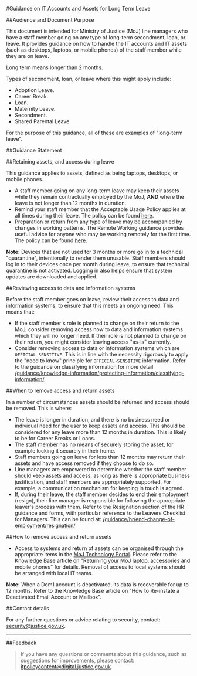 #Guidance on IT Accounts and Assets for Long Term Leave

##Audience and Document Purpose

This document is intended for Ministry of Justice (MoJ) line managers who have a staff member going on any type of long-term secondment, loan, or leave. It provides guidance on how to handle the IT accounts and IT assets (such as desktops, laptops, or mobile phones) of the staff member while they are on leave.

Long term means longer than 2 months.

Types of secondment, loan, or leave where this might apply include:

* Adoption Leave.
* Career Break.
* Loan.
* Maternity Leave.
* Secondment.
* Shared Parental Leave.

For the purpose of this guidance, all of these are examples of "long-term leave".

##Guidance Statement

##Retaining assets, and access during leave

This guidance applies to assets, defined as being laptops, desktops, or mobile phones.

* A staff member going on any long-term leave may keep their assets while they remain contractually employed by the MoJ, **AND** where the leave is not longer than 12 months in duration.
* Remind your staff member that the Acceptable Usage Policy applies at all times during their leave. The policy can be found [here](/guidance/security/it-computer-security/acceptable-use/).
* Preparation or return from any type of leave may be accompanied by changes in working patterns. The Remote Working guidance provides useful advice for anyone who may be working remotely for the first time. The policy can be found [here](/guidance/security/emergencies/coronavirus-guidance/security/remote-working/).

**Note:** Devices that are not used for 3 months or more go in to a technical "quarantine", intentionally to render them unusable. Staff members should log in to their devices once per month during leave, to ensure that technical quarantine is not activated. Logging in also helps ensure that system updates are downloaded and applied.

##Reviewing access to data and information systems

Before the staff member goes on leave, review their access to data and information systems, to ensure that this meets an ongoing need. This means that:

* If the staff member's role is planned to change on their return to the MoJ, consider removing access now to data and information systems which they will no longer need. If their role is not planned to change on their return, you might consider leaving access "as-is" currently.
* Consider removing access to data or information systems which are `OFFICIAL-SENSITIVE`. This is in line with the necessity rigorously to apply the "need to know" principle for `OFFICIAL-SENSITIVE` information. Refer to the guidance on classifying information for more detail [/guidance/knowledge-information/protecting-information/classifying-information/](/guidance/knowledge-information/protecting-information/classifying-information/)

##When to remove access and return assets

In a number of circumstances assets should be returned and access should be removed. This is where:

* The leave is longer in duration, and there is no business need or individual need for the user to keep assets and access. This should be considered for any leave more than 12 months in duration. This is likely to be for Career Breaks or Loans.
* The staff member has no means of securely storing the asset, for example locking it securely in their home.
* Staff members going on leave for less than 12 months may return their assets and have access removed if they choose to do so.
* Line managers are empowered to determine whether the staff member should keep assets and access, as long as there is appropriate business justification, and staff members are appropriately supported. For example, a communication mechanism for keeping in touch is agreed.
* If, during their leave, the staff member decides to end their employment (resign), their line manager is responsible for following the appropriate leaver's process with them. Refer to the Resignation section of the HR guidance and forms, with particular reference to the Leavers Checklist for Managers. This can be found at: [/guidance/hr/end-change-of-employment/resignation/](/guidance/hr/end-change-of-employment/resignation/)

##How to remove access and return assets

* Access to systems and return of assets can be organised through the appropriate items in the [MoJ Technology Portal](https://mojprod.service-now.com/moj_sp). Please refer to the Knowledge Base article on "Returning your MoJ laptop, accessories and mobile phones" for details. Removal of access to local systems should be arranged with local IT teams.

**Note:** When a Dom1 account is deactivated, its data is recoverable for up to 12 months. Refer to the Knowledge Base article on "How to Re-instate a Deactivated Email Account or Mailbox".

##Contact details

For any further questions or advice relating to security, contact: [security@justice.gov.uk](mailto:security@justice.gov.uk).

---

##Feedback

> If you have any questions or comments about this guidance, such as suggestions for improvements, please contact: [itpolicycontent@digital.justice.gov.uk](mailto:itpolicycontent@digital.justice.gov.uk).

